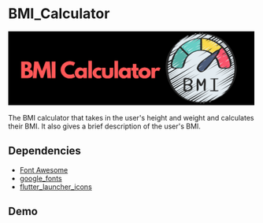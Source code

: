 # BMI_Calculator

<img src="./readme_assets/BMI Calculator.png" alt="BMI Calculator" width="500"/>

The BMI calculator that takes in the user's height and weight and calculates their BMI. It also gives a brief description of the user's BMI.

## Dependencies

- <a href="https://pub.dev/packages/font_awesome_flutter" target="_blank">Font Awesome</a>
- <a href="https://pub.dev/packages/google_fonts" target="_blank">google_fonts</a>
- <a href="https://pub.dev/packages/flutter_launcher_icons" target="_blank">flutter_launcher_icons</a>

## Demo
